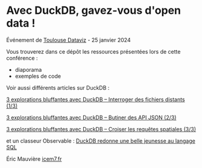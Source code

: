 # Avec DuckDB, gavez-vous d'open data !
Événement de [Toulouse Dataviz](https://toulouse-dataviz.fr/evenements) - 25 janvier 2024

Vous trouverez dans ce dépôt les ressources présentées lors de cette conférence :
- diaporama
- exemples de code

Voir aussi différents articles sur DuckDB :

[3 explorations bluffantes avec DuckDB – Interroger des fichiers distants (1/3)](https://www.icem7.fr/outils/3-explorations-bluffantes-avec-duckdb-1-interroger-des-fichiers-distants/)

[3 explorations bluffantes avec DuckDB – Butiner des API JSON (2/3)](https://www.icem7.fr/pedagogie/3-explorations-bluffantes-avec-duckdb-butiner-des-api-json-2-3/)

[3 explorations bluffantes avec DuckDB – Croiser les requêtes spatiales (3/3)](https://www.icem7.fr/cartographie/3-explorations-bluffantes-avec-duckdb-croiser-les-requetes-spatiales-3-3/)

et un classeur Observable :
[DuckDB redonne une belle jeunesse au langage SQL](https://observablehq.com/@ericmauviere/duckdb-redonne-nouvelle-vie-sql)

Éric Mauvière
[icem7.fr](https://www.icem7.fr)
